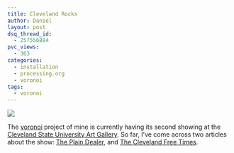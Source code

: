 ```yaml
---
title: Cleveland Rocks
author: Daniel
layout: post
dsq_thread_id:
  - 257556884
pvc_views:
  - 363
categories:
  - installation
  - processing.org
  - voronoi
tags:
  - voronoi
---
```

<p><a href="http://www.cleveland.com/arts/index.ssf/2008/09/computers_make_everything_poss.html"><img src="http://www.shiffman.net/wp-content/uploads/2008/09/large_shiffman.jpg"/></a></p>
<p>The <a href="http://www.shiffman.net/2008/01/31/savannah-2008/">voronoi</a> project of mine is currently having its second showing at the <a href="http://www.csuohio.edu/artgallery/">Cleveland State University Art Gallery</a>.   So far, I&#8217;ve come across two articles about the show: <a href="http://www.cleveland.com/arts/index.ssf/2008/09/computers_make_everything_poss.html">The Plain Dealer</a>, and <a href="http://www.freetimes.com/stories/15/73/found-horizons">The Cleveland Free Times</a>. </p>
